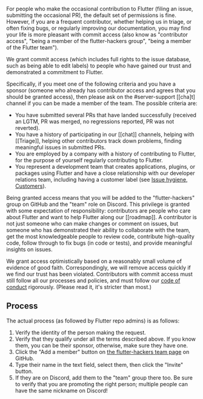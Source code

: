 For people who make the occasional contribution to Flutter (filing an issue, submitting the occasional PR), the default set of permissions is fine. However, if you are a frequent contributor, whether helping us in triage, or often fixing bugs, or regularly improving our documentation, you may find your life is more pleasant with commit access (also know as "contributor access", "being a member of the flutter-hackers group", "being a member of the Flutter team").

We grant commit access (which includes full rights to the issue database, such as being able to edit labels) to people who have gained our trust and demonstrated a commitment to Flutter.

Specifically, if you meet one of the following criteria and you have a sponsor (someone who already has contributor access and agrees that you should be granted access), then please ask on the #server-support [[cha]t] channel if you can be made a member of the team. The possible criteria are:

* You have submitted several PRs that have landed successfully (received an LGTM, PR was merged, no regressions reported, PR was not reverted).
* You have a history of participating in our [[chat]] channels, helping with [[Triage]], helping other contributors track down problems, finding meaningful issues in submitted PRs.
* You are employed by a company with a history of contributing to Flutter, for the purpose of yourself regularly contributing to Flutter.
* You represent a development team that creates applications, plugins, or packages using Flutter and have a close relationship with our developer relations team, including having a customer label (see [Issue hygiene, Customers](https://github.com/flutter/flutter/wiki/Issue-hygiene#customers)).

Being granted access means that you will be added to the "flutter-hackers" group on GitHub and the "team" role on Discord. This privilege is granted with some expectation of responsibility: contributors are people who care about Flutter and want to help Flutter along our [[roadmap]]. A contributor is not just someone who can make changes or comment on issues, but someone who has demonstrated their ability to collaborate with the team, get the most knowledgeable people to review code, contribute high-quality code, follow through to fix bugs (in code or tests), and provide meaningful insights on issues.

We grant access optimistically based on a reasonably small volume of evidence of good faith. Correspondingly, we will remove access quickly if we find our trust has been violated. Contributors with commit access must still follow all our processes and policies, and must follow our [code of conduct](https://github.com/flutter/flutter/blob/master/CODE_OF_CONDUCT.md) rigorously. (Please read it, it's stricter than most.)

## Process

The actual process (as followed by Flutter repo admins) is as follows:

1. Verify the identity of the person making the request.
1. Verify that they qualify under all the terms described above. If you know them, you can be their sponsor, otherwise, make sure they have one.
1. Click the "Add a member" button on [the flutter-hackers team page](https://github.com/orgs/flutter/teams/flutter-hackers/members) on GitHub.
1. Type their name in the text field, select them, then click the "Invite" button.
1. If they are on Discord, add them to the "team" group there too. Be sure to verify that you are promoting the right person; multiple people can have the same nickname on Discord!